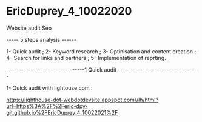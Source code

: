 # EricDuprey_4_10022020

Website audit Seo

----- 5 steps analysis ------

1- Quick audit ;
2- Keyword research ;
3- Optinisation and content creation ;
4- Search for links and partners ;
5- Implementation of reprting.

--------------------------------1 Quick audit ---------------------------------

1- Quick audit with lightouse.com :

https://lighthouse-dot-webdotdevsite.appspot.com//lh/html?url=https%3A%2F%2Feric-dpy-git.github.io%2FEricDuprey_4_10022021%2F
